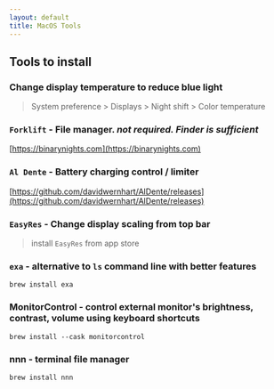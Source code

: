 ```yaml
---
layout: default
title: MacOS Tools
---
```


## Tools to install

### Change display temperature to reduce blue light
> System preference > Displays > Night shift > Color temperature
### `Forklift` - File manager. *not required. Finder is sufficient*
[https://binarynights.com](https://binarynights.com)
### `Al Dente` - Battery charging control / limiter
[https://github.com/davidwernhart/AlDente/releases](https://github.com/davidwernhart/AlDente/releases)
### `EasyRes` - Change display scaling from top bar
> install `EasyRes` from app store
### `exa` - alternative to `ls` command line with better features
`brew install exa`
### MonitorControl - control external monitor's brightness, contrast, volume using keyboard shortcuts
`brew install --cask monitorcontrol`
### nnn - terminal file manager
`brew install nnn`
